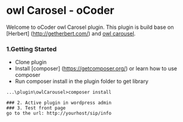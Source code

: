 owl Carosel - oCoder
===============

Welcome to oCoder owl Carosel plugin. This plugin is build base on [Herbert] (http://getherbert.com/) and [owl carousel](https://github.com/OwlFonk/OwlCarousel).

### 1.Getting Started
+ Clone plugin
+ Install [composer] (https://getcomposer.org/) or learn how to use composer
+ Run composer install in the plugin folder to get library 
```code
...\plugin\owlCarousel>composer install

### 2. Active plugin in wordpress admin
### 3. Test front page
go to the url: http://yourhost/sip/info



